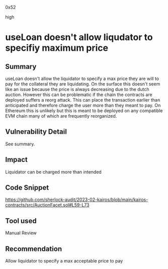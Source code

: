 0x52

high

# useLoan doesn't allow liqudator to specifiy maximum price

## Summary

useLoan doesn't allow the liquidator to specify a max price they are will to pay for the collateral they are liquidating. On the surface this doesn't seem like an issue because the price is always decreasing due to the dutch auction. However this can be problematic if the chain the contracts are deployed suffers a reorg attack. This can place the transaction earlier than anticipated and therefore charge the user more than they meant to pay. On Ethereum this is unlikely but this is meant to be deployed on any compatible EVM chain many of which are frequently reorganized.

## Vulnerability Detail

See summary.

## Impact

Liquidator can be charged more than intended

## Code Snippet

https://github.com/sherlock-audit/2023-02-kairos/blob/main/kairos-contracts/src/AuctionFacet.sol#L59-L73

## Tool used

Manual Review

## Recommendation

Allow liquidator to specify a max acceptable price to pay